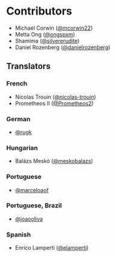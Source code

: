 # Contributors
 
 * Michael Corwin ([@mcorwin22](https://github.com/mcorwin22))
 * Metta Ong ([@ongspxm](https://github.com/ongspxm))
 * Shamima ([@silvererudite](https://github.com/silvererudite))
 * Daniel Rozenberg ([@danielrozenberg](https://github.com/danielrozenberg))

## Translators

### French

- Nicolas Trouin ([@nicolas-trouin](https://github.com/nicolas-trouin))
- Prometheos II ([@Prometheos2](https://github.com/Prometheos2))

### German

- [@rugk](https://github.com/rugk)

### Hungarian

-  Balázs Meskó ([@meskobalazs](https://github.com/meskobalazs))

### Portuguese

- [@marceloaof](https://github.com/marceloaof)

### Portuguese, Brazil

- [@joaooliva](https://github.com/joaooliva)

### Spanish

- Enrico Lamperti ([@elamperti](https://github.com/elamperti))

